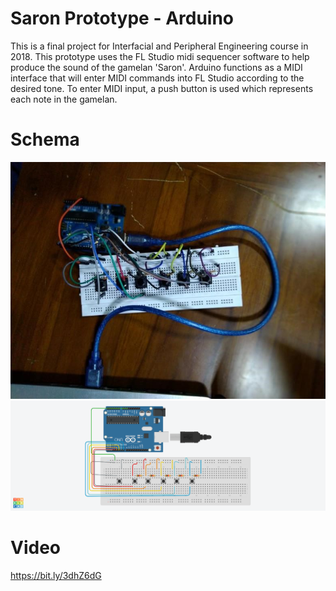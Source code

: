 # Saron Prototype - Arduino
 This is a final project for Interfacial and Peripheral Engineering course in 2018. This prototype uses the FL Studio midi sequencer software to help produce the sound of the gamelan 'Saron'. Arduino functions as a MIDI interface that will enter MIDI commands into FL Studio according to the desired tone. To enter MIDI input, a push button is used which represents each note in the gamelan.
# Schema
![Gambar1](https://github.com/diazamaliana/Saron-Prototype_Arduino/blob/main/documentation.jpg)
![Gambar2](https://github.com/diazamaliana/Saron-Prototype_Arduino/blob/main/schema.png)
# Video 
 https://bit.ly/3dhZ6dG
